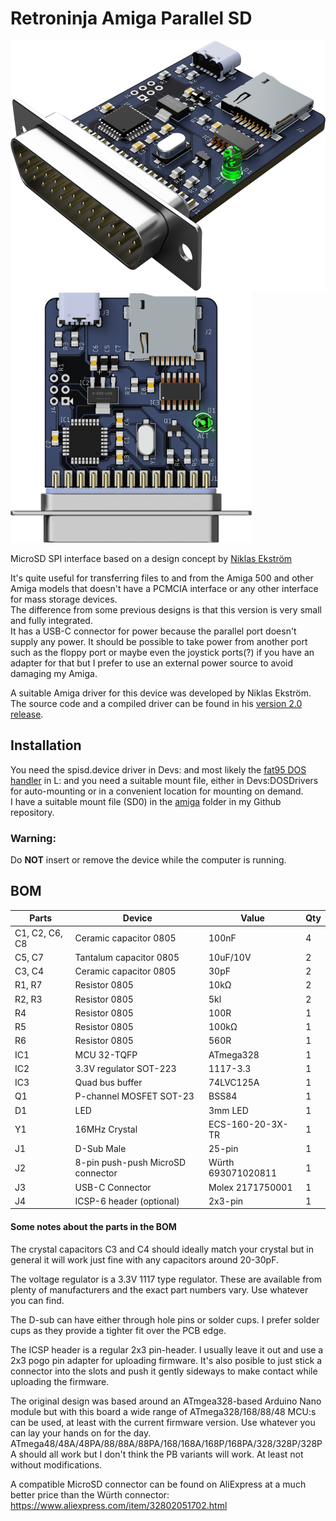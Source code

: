 # Retroninja Amiga Parallel SD

<img src="rev2\images\render.png" alt="Render" height="400"/><img src="rev2\images\render-top.png" alt="Render top" height="400"/><br/>

MicroSD SPI interface based on a design concept by [Niklas Ekström](https://github.com/niklasekstrom/amiga-par-to-spi-adapter)

It's quite useful for transferring files to and from the Amiga 500 and other Amiga models that doesn't have a PCMCIA interface or any other interface for mass storage devices.  
The difference from some previous designs is that this version is very small and fully integrated.  
It has a USB-C connector for power because the parallel port doesn't supply any power. It should be possible to take power from another port such as the floppy port or maybe even the joystick ports(?) if you have an adapter for that but I prefer to use an external power source to avoid damaging my Amiga.

A suitable Amiga driver for this device was developed by Niklas Ekström. The source code and a compiled driver can be found in his [version 2.0 release](https://github.com/niklasekstrom/amiga-par-to-spi-adapter/releases/tag/v2.0).

## Installation
You need the spisd.device driver in Devs: and most likely the [fat95 DOS handler](https://aminet.net/package/disk/misc/fat95) in L: and you need a suitable mount file, either in Devs:DOSDrivers for auto-mounting or in a convenient location for mounting on demand.  
I have a suitable mount file (SD0) in the [amiga](amiga/) folder in my Github repository.

### Warning:
Do **NOT** insert or remove the device while the computer is running.

## BOM
|Parts|Device|Value|Qty|
|-----|-----|-----|-----|
|C1, C2, C6, C8|Ceramic capacitor 0805|100nF|4|
|C5, C7|Tantalum capacitor 0805|10uF/10V|2|
|C3, C4|Ceramic capacitor 0805|30pF|2|
|R1, R7|Resistor 0805|10kΩ|2|
|R2, R3|Resistor 0805|5kl|2|
|R4|Resistor 0805|100R|1|
|R5|Resistor 0805|100kΩ|1|
|R6|Resistor 0805|560R|1|
|IC1|MCU 32-TQFP|ATmega328|1|
|IC2|3.3V regulator SOT-223|1117-3.3|1|
|IC3|Quad bus buffer|74LVC125A|1|
|Q1|P-channel MOSFET SOT-23|BSS84|1|
|D1|LED|3mm LED|1|
|Y1|16MHz Crystal|ECS-160-20-3X-TR|1|
|J1|D-Sub Male|25-pin|1|
|J2|8-pin push-push MicroSD connector|Würth 693071020811|1|
|J3|USB-C Connector|Molex 2171750001|1|
|J4|ICSP-6 header (optional)|2x3-pin|1|

#### Some notes about the parts in the BOM
The crystal capacitors C3 and C4 should ideally match your crystal but in general it will work just fine with any capacitors around 20-30pF.

The voltage regulator is a 3.3V 1117 type regulator. These are available from plenty of manufacturers and the exact part numbers vary. Use whatever you can find.

The D-sub can have either through hole pins or solder cups. I prefer solder cups as they provide a tighter fit over the PCB edge.

The ICSP header is a regular 2x3 pin-header. I usually leave it out and use a 2x3 pogo pin adapter for uploading firmware. It's also posible to just stick a connector into the slots and push it gently sideways to make contact while uploading the firmware.

The original design was based around an ATmgea328-based Arduino Nano module but with this board a wide range of ATmega328/168/88/48 MCU:s can be used, at least with the current firmware version. Use whatever you can lay your hands on for the day. ATmega48/48A/48PA/88/88A/88PA/168/168A/168P/168PA/328/328P/328PA should all work but I don't think the PB variants will work. At least not without modifications.

A compatible MicroSD connector can be found on AliExpress at a much better price than the Würth connector: https://www.aliexpress.com/item/32802051702.html  

